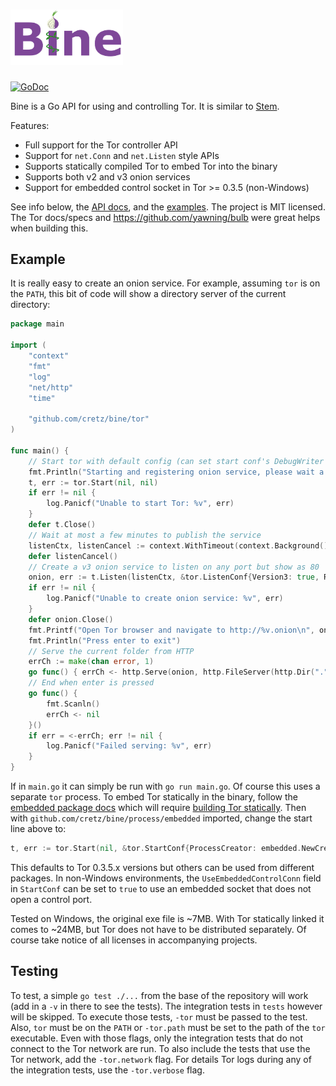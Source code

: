 # <img src="logo/bine-logo.png" width="180px">

[![GoDoc](https://godoc.org/github.com/cretz/bine?status.svg)](https://godoc.org/github.com/cretz/bine)

Bine is a Go API for using and controlling Tor. It is similar to [Stem](https://stem.torproject.org/).

Features:

* Full support for the Tor controller API
* Support for `net.Conn` and `net.Listen` style APIs
* Supports statically compiled Tor to embed Tor into the binary
* Supports both v2 and v3 onion services
* Support for embedded control socket in Tor >= 0.3.5 (non-Windows)

See info below, the [API docs](http://godoc.org/github.com/cretz/bine), and the [examples](examples). The project is
MIT licensed. The Tor docs/specs and https://github.com/yawning/bulb were great helps when building this.

## Example

It is really easy to create an onion service. For example, assuming `tor` is on the `PATH`, this bit of code will show
a directory server of the current directory:

```go
package main

import (
	"context"
	"fmt"
	"log"
	"net/http"
	"time"

	"github.com/cretz/bine/tor"
)

func main() {
	// Start tor with default config (can set start conf's DebugWriter to os.Stdout for debug logs)
	fmt.Println("Starting and registering onion service, please wait a couple of minutes...")
	t, err := tor.Start(nil, nil)
	if err != nil {
		log.Panicf("Unable to start Tor: %v", err)
	}
	defer t.Close()
	// Wait at most a few minutes to publish the service
	listenCtx, listenCancel := context.WithTimeout(context.Background(), 3*time.Minute)
	defer listenCancel()
	// Create a v3 onion service to listen on any port but show as 80
	onion, err := t.Listen(listenCtx, &tor.ListenConf{Version3: true, RemotePorts: []int{80}})
	if err != nil {
		log.Panicf("Unable to create onion service: %v", err)
	}
	defer onion.Close()
	fmt.Printf("Open Tor browser and navigate to http://%v.onion\n", onion.ID)
	fmt.Println("Press enter to exit")
	// Serve the current folder from HTTP
	errCh := make(chan error, 1)
	go func() { errCh <- http.Serve(onion, http.FileServer(http.Dir("."))) }()
	// End when enter is pressed
	go func() {
		fmt.Scanln()
		errCh <- nil
	}()
	if err = <-errCh; err != nil {
		log.Panicf("Failed serving: %v", err)
	}
}
```

If in `main.go` it can simply be run with `go run main.go`. Of course this uses a separate `tor` process. To embed Tor
statically in the binary, follow the [embedded package docs](https://godoc.org/github.com/cretz/bine/process/embedded)
which will require [building Tor statically](https://github.com/cretz/tor-static). Then with
`github.com/cretz/bine/process/embedded` imported, change the start line above to:

```go
t, err := tor.Start(nil, &tor.StartConf{ProcessCreator: embedded.NewCreator()})
```

This defaults to Tor 0.3.5.x versions but others can be used from different packages. In non-Windows environments, the
`UseEmbeddedControlConn` field in `StartConf` can be set to `true` to use an embedded socket that does not open a
control port.

Tested on Windows, the original exe file is ~7MB. With Tor statically linked it comes to ~24MB, but Tor does not have to
be distributed separately. Of course take notice of all licenses in accompanying projects.

## Testing

To test, a simple `go test ./...` from the base of the repository will work (add in a `-v` in there to see the tests).
The integration tests in `tests` however will be skipped. To execute those tests, `-tor` must be passed to the test.
Also, `tor` must be on the `PATH` or `-tor.path` must be set to the path of the `tor` executable. Even with those flags,
only the integration tests that do not connect to the Tor network are run. To also include the tests that use the Tor
network, add the `-tor.network` flag. For details Tor logs during any of the integration tests, use the `-tor.verbose`
flag.
